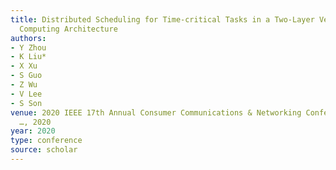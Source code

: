 ```yaml
---
title: Distributed Scheduling for Time-critical Tasks in a Two-Layer Vehicular Fog
  Computing Architecture
authors:
- Y Zhou
- K Liu*
- X Xu
- S Guo
- Z Wu
- V Lee
- S Son
venue: 2020 IEEE 17th Annual Consumer Communications & Networking Conference (CCNC
  …, 2020
year: 2020
type: conference
source: scholar
---
```

